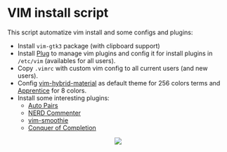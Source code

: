 # VIM install script
This script automatize vim install and some configs and plugins:
  * Install `vim-gtk3` package (with clipboard support)
  * Install [Plug](https://github.com/junegunn/vim-plug) to manage vim plugins and config it for install plugins in `/etc/vim` (availables for all users).
  * Copy `.vimrc` with custom vim config to all current users (and new users).
  * Config [vim-hybrid-material](https://github.com/kristijanhusak/vim-hybrid-material) as default theme for 256 colors terms and [Apprentice](https://github.com/romainl/Apprentice) for 8 colors.
  * Install some interesting plugins:
    * [Auto Pairs](https://github.com/jiangmiao/auto-pairs)
	* [NERD Commenter](https://github.com/preservim/nerdcommenter)
	* [vim-smoothie](https://github.com/psliwka/vim-smoothie)
	* [Conquer of Completion](https://github.com/neoclide/coc.nvim)
  
  

<p align="center"><img src="https://user-images.githubusercontent.com/32820131/81017895-a1761b80-8e63-11ea-8cf6-3dc053b5e3a7.png"></p>

